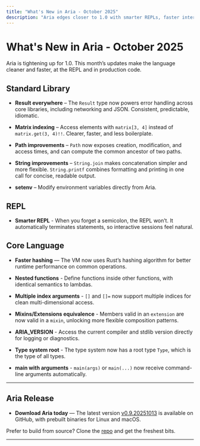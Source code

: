 ```yaml
---
title: "What's New in Aria - October 2025"
description: "Aria edges closer to 1.0 with smarter REPLs, faster internals, and a more expressive standard library."
---
```


# What's New in Aria - October 2025

Aria is tightening up for 1.0. This month’s updates make the language cleaner and faster, at the REPL and in production code.

## Standard Library

* **Result everywhere** – The `Result` type now powers error handling across core libraries, including networking and JSON. Consistent, predictable, idiomatic.

* **Matrix indexing** – Access elements with `matrix[3, 4]` instead of `matrix.get(3, 4)!!`. Clearer, faster, and less boilerplate.

* **Path improvements** – `Path` now exposes creation, modification, and access times, and can compute the common ancestor of two paths.

* **String improvements** – `String.join` makes concatenation simpler and more flexible. `String.printf` combines formatting and printing in one call for concise, readable output.

* **setenv** – Modify environment variables directly from Aria.

## REPL

* **Smarter REPL** - When you forget a semicolon, the REPL won’t. It automatically terminates statements, so interactive sessions feel natural.

## Core Language

* **Faster hashing** — The VM now uses Rust’s hashing algorithm for better runtime performance on common operations.

* **Nested functions** - Define functions inside other functions, with identical semantics to lambdas.

* **Multiple index arguments** - `[]` and `[]=` now support multiple indices for clean multi-dimensional access.

* **Mixins/Extensions equivalence** - Members valid in an `extension` are now valid in a `mixin`, unlocking more flexible composition patterns.

* **ARIA_VERSION** - Access the current compiler and stdlib version directly for logging or diagnostics.

* **Type system root** - The type system now has a root type `Type`, which is the type of all types.

* **main with arguments** - `main(args)` or `main(...)` now receive command-line arguments automatically.

---

## Aria Release
* **Download Aria today** — The latest version [v0.9.20251013](https://github.com/egranata/aria/releases/tag/v0.9.20251013) is available on GitHub, with prebuilt binaries for Linux and macOS.

Prefer to build from source? Clone the [repo](https://github.com/egranata/aria) and get the freshest bits.

---
